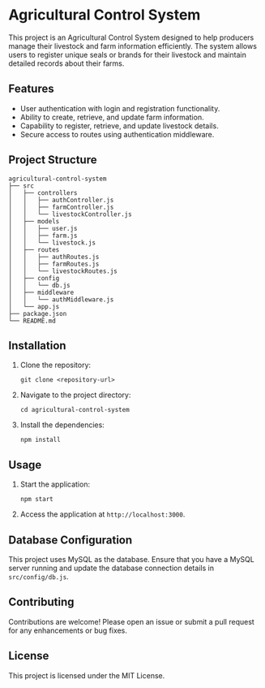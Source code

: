# Agricultural Control System

This project is an Agricultural Control System designed to help producers manage their livestock and farm information efficiently. The system allows users to register unique seals or brands for their livestock and maintain detailed records about their farms.

## Features

- User authentication with login and registration functionality.
- Ability to create, retrieve, and update farm information.
- Capability to register, retrieve, and update livestock details.
- Secure access to routes using authentication middleware.

## Project Structure

```
agricultural-control-system
├── src
│   ├── controllers
│   │   ├── authController.js
│   │   ├── farmController.js
│   │   └── livestockController.js
│   ├── models
│   │   ├── user.js
│   │   ├── farm.js
│   │   └── livestock.js
│   ├── routes
│   │   ├── authRoutes.js
│   │   ├── farmRoutes.js
│   │   └── livestockRoutes.js
│   ├── config
│   │   └── db.js
│   ├── middleware
│   │   └── authMiddleware.js
│   └── app.js
├── package.json
└── README.md
```

## Installation

1. Clone the repository:
   ```
   git clone <repository-url>
   ```
2. Navigate to the project directory:
   ```
   cd agricultural-control-system
   ```
3. Install the dependencies:
   ```
   npm install
   ```

## Usage

1. Start the application:
   ```
   npm start
   ```
2. Access the application at `http://localhost:3000`.

## Database Configuration

This project uses MySQL as the database. Ensure that you have a MySQL server running and update the database connection details in `src/config/db.js`.

## Contributing

Contributions are welcome! Please open an issue or submit a pull request for any enhancements or bug fixes.

## License

This project is licensed under the MIT License.